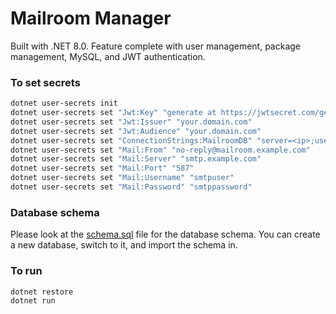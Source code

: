 ﻿# Mailroom Manager

Built with .NET 8.0. Feature complete with user management, package management, MySQL, and JWT authentication.

### To set secrets

```bash
dotnet user-secrets init
dotnet user-secrets set "Jwt:Key" "generate at https://jwtsecret.com/generate"
dotnet user-secrets set "Jwt:Issuer" "your.domain.com"
dotnet user-secrets set "Jwt:Audience" "your.domain.com"
dotnet user-secrets set "ConnectionStrings:MailroomDB" "server=<ip>;user=<username>;password=<username>;database=<database>"
dotnet user-secrets set "Mail:From" "no-reply@mailroom.example.com"
dotnet user-secrets set "Mail:Server" "smtp.example.com"
dotnet user-secrets set "Mail:Port" "587"
dotnet user-secrets set "Mail:Username" "smtpuser"
dotnet user-secrets set "Mail:Password" "smtppassword"
```

### Database schema

Please look at the [schema.sql](schema.sql) file for the database schema. You can create a new database, switch to it,
and import the schema in.

### To run

```bash
dotnet restore
dotnet run
```
